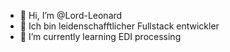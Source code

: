 - 👋 Hi, I’m @Lord-Leonard
- 👀 Ich bin leidenschafftlicher Fullstack entwickler
- 🌱 I’m currently learning EDI processing
<!-- - 💞️ I’m looking to collaborate on ... -->

<!---
Lord-Leonard/Lord-Leonard is a ✨ special ✨ repository because its `README.md` (this file) appears on your GitHub profile.
You can click the Preview link to take a look at your changes.
--->
